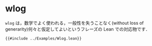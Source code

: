 # wlog

`wlog` は，数学でよく使われる，一般性を失うことなく(without loss of generarity)何々と仮定してよいというフレーズの Lean での対応物です．

```lean
{{#include ../Examples/Wlog.lean}}
```
